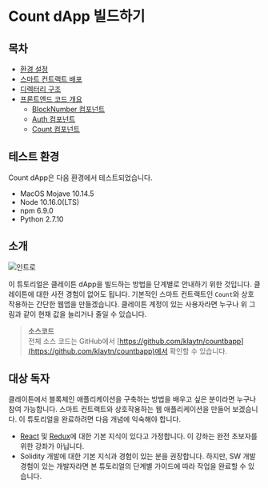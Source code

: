 # Count dApp 빌드하기

## 목차 <a href="#table-of-contents" id="table-of-contents"></a>

- [환경 설정](./setup-environment.md)
- [스마트 컨트랙트 배포](./deploy-contracts.md)
- [디렉터리 구조](./directory-structure.md)
- [프론트엔드 코드 개요](./code-overview/code-overview.md)
  - [BlockNumber 컴포넌트](./code-overview/blocknumber-component.md)
  - [Auth 컴포넌트](./code-overview/auth-component.md)
  - [Count 컴포넌트](./code-overview/count-component.md)

## 테스트 환경 <a href="#testing-environment" id="testing-environment"></a>

Count dApp은 다음 환경에서 테스트되었습니다.

- MacOS Mojave 10.14.5
- Node 10.16.0(LTS)
- npm 6.9.0
- Python 2.7.10

## 소개 <a href="#introduction" id="introduction"></a>

![인트로](/img/build/tutorials/tutorial-1intro.gif)

이 튜토리얼은 클레이튼 dApp을 빌드하는 방법을 단계별로 안내하기 위한 것입니다. 클레이튼에 대한 사전 경험이 없어도 됩니다. 기본적인 스마트 컨트랙트인 `Count`와 상호작용하는 간단한 웹앱을 만들겠습니다. 클레이튼 계정이 있는 사용자라면 누구나 위 그림과 같이 현재 값을 늘리거나 줄일 수 있습니다.

> **소스코드**\
> 전체 소스 코드는 GitHub에서 [https://github.com/klaytn/countbapp](https://github.com/klaytn/countbapp)에서 확인할 수 있습니다.

## 대상 독자 <a href="#intended-audience" id="intended-audience"></a>

클레이튼에서 블록체인 애플리케이션을 구축하는 방법을 배우고 싶은 분이라면 누구나 참여 가능합니다. 스마트 컨트랙트와 상호작용하는 웹 애플리케이션을 만들어 보겠습니다. 이 튜토리얼을 완료하려면 다음 개념에 익숙해야 합니다.

- [React](https://reactjs.org/) 및 [Redux](https://redux.js.org/)에 대한 기본 지식이 있다고 가정합니다. 이 강좌는 완전 초보자를 위한 강좌가 아닙니다.
- Solidity 개발에 대한 기본 지식과 경험이 있는 분을 권장합니다. 하지만, SW 개발 경험이 있는 개발자라면 본 튜토리얼의 단계별 가이드에 따라 작업을 완료할 수 있습니다.
